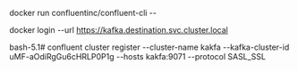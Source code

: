 


docker run confluentinc/confluent-cli -- 

docker login --url https://kafka.destination.svc.cluster.local


bash-5.1# confluent cluster register --cluster-name kakfa --kafka-cluster-id uMF-aOdiRgGu6cHRLP0P1g --hosts kakfa:9071 --protocol SASL_SSL